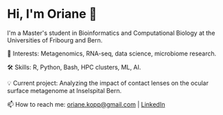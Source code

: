 # Hi, I'm Oriane 👋
I'm a Master's student in Bioinformatics and Computational Biology at the Universities of Fribourg and Bern.

🔬 Interests: Metagenomics, RNA-seq, data science, microbiome research.

🛠️ Skills: R, Python, Bash, HPC clusters,  ML, AI.

💡 Current project: Analyzing the impact of contact lenses on the ocular surface metagenome at Inselspital Bern.

📫 How to reach me: oriane.kopp@gmail.com | [LinkedIn](https://www.linkedin.com/in/oriane-solange-kopp/)
